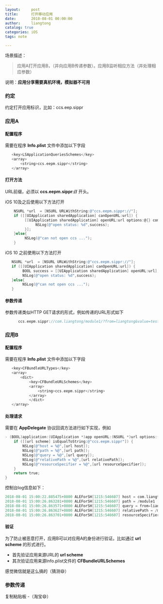 ```yaml
---
layout:     post
title:      打开移动应用
date:       2018-08-01 00:00:00
author:     liangtong
catalog: true
categories: iOS
tags: note

---
```



场景描述： 

 > 应用A打开应用B，（并向应用B传递参数）。应用B监听相应方法（并处理相应参数）

 说明：**应用分享需要真机环境，模拟器不可用**

 ### 约定

 约定打开应用标识，比如：ccs.eep.sippr

 ### 应用A

 #### 配置程序

 需要在程序 **Info.plist** 文件中添加以下字段

 ```Objective-C
    <key>LSApplicationQueriesSchemes</key>
    <array>
        <string>ccs.eepm.sippr</string>
    </array>
 ```

 #### 打开方法

 URL前缀，必须以 **ccs.eepm.sippr://** 开头。

 iOS 10及之后使用以下方法打开

  ```Objective-C
      NSURL *url  = [NSURL URLWithString:@"ccs.eepm.sippr://"];
      if ([[UIApplication sharedApplication] canOpenURL:url]) {
           [[UIApplication sharedApplication] openURL:url options:@{} completionHandler:^(BOOL success) {
                NSLog(@"open status: %d",success);
           }];
      }else{
           NSLog(@"can not open ccs ...");
      }
  ```

 iOS 10 之前使用以下方法打开

   ```Objective-C
      NSURL *url  = [NSURL URLWithString:@"ccs.eepm.sippr://"];
      if ([[UIApplication sharedApplication] canOpenURL:url]) {
           BOOL success = [[UIApplication sharedApplication] openURL:url];
           NSLog(@"open status: %d",success);
      }else{
           NSLog(@"can not open ccs ...");
      }
   ```

   ####  参数传递

   参数传递类似HTTP GET请求的形式，例如传递的URL形式如下

```Objective-C
      ccs.eepm.sippr://com.liangtong/module1/?from=liangtong&value=test
```

 ### 应用B

#### 配置程序

 需要在程序 **Info.plist** 文件中添加以下字段

 ```Objective-C
    <key>CFBundleURLTypes</key>
    <array>
        <dict>
            <key>CFBundleURLSchemes</key>
            <array>
                <string>ccs.eepm.sippr</string>
            </array>
            </dict>
    </array>
 ```

 #### 处理请求

 需要在 **AppDelegate** 协议回调方法进行如下实现，例如

 ```Objective-C
 - (BOOL)application:(UIApplication *)app openURL:(NSURL *)url options:(NSDictionary *)options{
     if ([[url scheme] isEqualToString:@"ccs.eepm.sippr"]) {
         NSLog(@"host = %@",[url host]);
         NSLog(@"path = %@",[url path]);
         NSLog(@"query = %@",[url query]);
         NSLog(@"relativePath = %@",[url relativePath]);
         NSLog(@"resourceSpecifier = %@",[url resourceSpecifier]);
     }
     return true;
 }
 ```

 控制台log信息如下：
 ```Objective-C
 2018-08-01 15:00:22.885475+0800 ALEForSH[1215:546607] host = com.liangtong
 2018-08-01 15:00:26.863281+0800 ALEForSH[1215:546607] path = /module1
 2018-08-01 15:00:26.863571+0800 ALEForSH[1215:546607] query = from=liangtong&value=test
 2018-08-01 15:00:26.863627+0800 ALEForSH[1215:546607] relativePath = /module1
 2018-08-01 15:00:26.863701+0800 ALEForSH[1215:546607] resourceSpecifier = //com.liangtong/module1/?from=liangtong&value=test
 ```

 #### 验证

为了防止被恶意打开，应用B可以对应用A的身份进行验证。比如通过 **url scheme** 的形式进行。

+ 首先验证应用来源URL的 **url scheme**
+ 其次验证应用来源Info.plist文件的 **CFBundleURLSchemes**

感觉微信就是这么搞的（猜测😄）


 ### 参数传递
 
复制粘贴板 -（淘宝😄）
 
 
